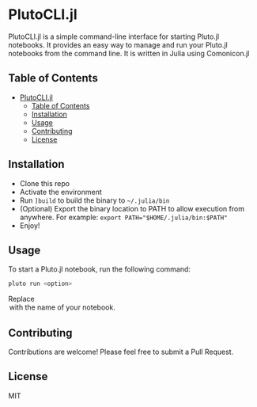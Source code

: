 # PlutoCLI.jl

PlutoCLI.jl is a simple command-line interface for starting Pluto.jl notebooks. It provides an easy way to manage and run your Pluto.jl notebooks from the command line. It is written in Julia using Comonicon.jl

## Table of Contents
- [PlutoCLI.jl](#plutoclijl)
  - [Table of Contents](#table-of-contents)
  - [Installation](#installation)
  - [Usage](#usage)
  - [Contributing](#contributing)
  - [License](#license)

## Installation

- Clone this repo
- Activate the environment
- Run `]build` to build the binary to `~/.julia/bin`
- (Optional) Export the binary location to PATH to allow execution from anywhere. For example:
```export PATH="$HOME/.julia/bin:$PATH"```
- Enjoy!

## Usage
To start a Pluto.jl notebook, run the following command:

```bash
pluto run <option>
```

Replace <option> with the name of your notebook.

## Contributing
Contributions are welcome! Please feel free to submit a Pull Request.

## License
MIT


